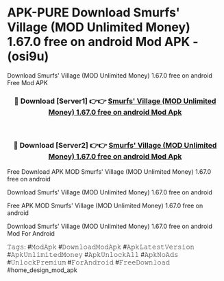 # APK-PURE Download Smurfs' Village (MOD Unlimited Money) 1.67.0 free on android Mod APK - (osi9u)
Download Smurfs' Village (MOD Unlimited Money) 1.67.0 free on android Free Mod APK

<div align="center">
<h3>🔴 Download [Server1] 👉👉 <a href="https://apk-comot.site?title=Smurfs'_Village_(MOD_Unlimited_Money)_1.67.0_free_on_android">Smurfs' Village (MOD Unlimited Money) 1.67.0 free on android Mod Apk</a></h3><br>

<h3>🔴 Download [Server2] 👉👉 <a href="https://apk-comot.site?title=Smurfs'_Village_(MOD_Unlimited_Money)_1.67.0_free_on_android">Smurfs' Village (MOD Unlimited Money) 1.67.0 free on android Mod Apk</a></h3>
</div>


Free Download APK MOD Smurfs' Village (MOD Unlimited Money) 1.67.0 free on android

Download Smurfs' Village (MOD Unlimited Money) 1.67.0 free on android 

Free APK MOD Smurfs' Village (MOD Unlimited Money) 1.67.0 free on android 

Download Smurfs' Village (MOD Unlimited Money) 1.67.0 free on android Mod For Android

𝚃𝚊𝚐𝚜: #𝙼𝚘𝚍𝙰𝚙𝚔 #𝙳𝚘𝚠𝚗𝚕𝚘𝚊𝚍𝙼𝚘𝚍𝙰𝚙𝚔 #𝙰𝚙𝚔𝙻𝚊𝚝𝚎𝚜𝚝𝚅𝚎𝚛𝚜𝚒𝚘𝚗 #𝙰𝚙𝚔𝚄𝚗𝚕𝚒𝚖𝚒𝚝𝚎𝚍𝙼𝚘𝚗𝚎𝚢 #𝙰𝚙𝚔𝚄𝚗𝚕𝚘𝚌𝚔𝙰𝚕𝚕 #𝙰𝚙𝚔𝙽𝚘𝙰𝚍𝚜 #𝚄𝚗𝚕𝚘𝚌𝚔𝙿𝚛𝚎𝚖𝚒𝚞𝚖 #𝙵𝚘𝚛𝙰𝚗𝚍𝚛𝚘𝚒𝚍 #𝙵𝚛𝚎𝚎𝙳𝚘𝚠𝚗𝚕𝚘𝚊𝚍 #home_design_mod_apk